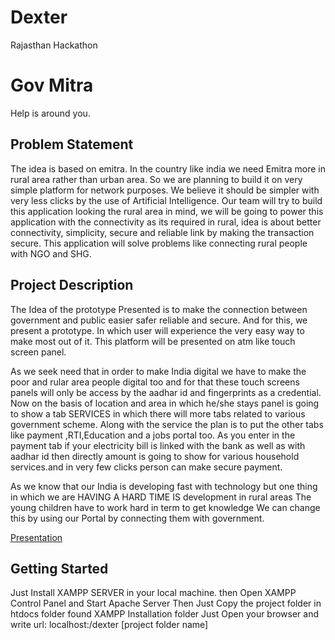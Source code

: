 # Dexter
Rajasthan Hackathon

# Gov Mitra
Help is around you.

## Problem Statement
The idea is based on emitra. In the country like india we need Emitra more in rural area rather than urban area. So we are planning to build it on very simple platform for network purposes. We believe it should be simpler with very less clicks by the use of Artificial Intelligence. Our team will try to build this application looking the rural area in mind, we will be going to power this application with the connectivity as its required in rural, idea is about better connectivity, simplicity, secure and reliable link by making the transaction secure. This application will solve problems like connecting rural people with NGO and SHG.

## Project Description
The Idea of the prototype Presented is to make the connection between government and public easier safer reliable and secure. And for this, we present a prototype. In which user will experience the very easy way to make most out of it. This platform will be presented on atm like touch screen panel.

As we seek need that in order to make India digital we have to make the poor and rular area people digital too and for that these touch screens panels will only be access by the aadhar id and fingerprints as a credential. Now on the basis of location and area in which he/she stays panel is going to show a tab SERVICES in which there will more tabs related to various government scheme. Along with the service the plan is to put the other tabs like payment ,RTI,Education and a jobs portal too. As you enter in the payment tab if your electricity bill is linked with the bank as well as with aadhar id then directly amount is going to show for various household services.and in very few clicks person can make secure payment.

As we know that our India is developing fast with technology but one thing in which we are HAVING A HARD TIME IS development in rural areas The young children have to work hard in term to get knowledge We can change this by using our Portal by connecting them with government.

<a href="https://he-s3.s3.amazonaws.com/media/sprint/rajasthan-govt-e-governance-hackathon/team/139481/1b66441dexter.pdf"> Presentation </a>
## Getting Started
Just Install XAMPP SERVER in your local machine. then Open XAMPP Control Panel and Start Apache Server Then Just Copy the project folder in htdocs folder found XAMPP Installation folder Just Open your browser and write url: localhost:/dexter [project folder name]

